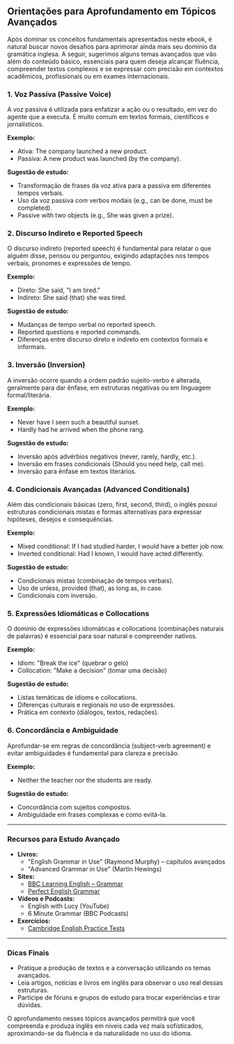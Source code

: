 
## Orientações para Aprofundamento em Tópicos Avançados

Após dominar os conceitos fundamentais apresentados neste ebook, é natural buscar novos desafios para aprimorar ainda mais seu domínio da gramática inglesa. A seguir, sugerimos alguns temas avançados que vão além do conteúdo básico, essenciais para quem deseja alcançar fluência, compreender textos complexos e se expressar com precisão em contextos acadêmicos, profissionais ou em exames internacionais.

### 1. Voz Passiva (Passive Voice)

A voz passiva é utilizada para enfatizar a ação ou o resultado, em vez do agente que a executa. É muito comum em textos formais, científicos e jornalísticos.

**Exemplo:**
- Ativa: The company launched a new product.  
- Passiva: A new product was launched (by the company).

**Sugestão de estudo:**  
- Transformação de frases da voz ativa para a passiva em diferentes tempos verbais.
- Uso da voz passiva com verbos modais (e.g., can be done, must be completed).
- Passive with two objects (e.g., She was given a prize).

### 2. Discurso Indireto e Reported Speech

O discurso indireto (reported speech) é fundamental para relatar o que alguém disse, pensou ou perguntou, exigindo adaptações nos tempos verbais, pronomes e expressões de tempo.

**Exemplo:**
- Direto: She said, "I am tired."
- Indireto: She said (that) she was tired.

**Sugestão de estudo:**  
- Mudanças de tempo verbal no reported speech.
- Reported questions e reported commands.
- Diferenças entre discurso direto e indireto em contextos formais e informais.

### 3. Inversão (Inversion)

A inversão ocorre quando a ordem padrão sujeito-verbo é alterada, geralmente para dar ênfase, em estruturas negativas ou em linguagem formal/literária.

**Exemplo:**
- Never have I seen such a beautiful sunset.
- Hardly had he arrived when the phone rang.

**Sugestão de estudo:**  
- Inversão após advérbios negativos (never, rarely, hardly, etc.).
- Inversão em frases condicionais (Should you need help, call me).
- Inversão para ênfase em textos literários.

### 4. Condicionais Avançadas (Advanced Conditionals)

Além das condicionais básicas (zero, first, second, third), o inglês possui estruturas condicionais mistas e formas alternativas para expressar hipóteses, desejos e consequências.

**Exemplo:**
- Mixed conditional: If I had studied harder, I would have a better job now.
- Inverted conditional: Had I known, I would have acted differently.

**Sugestão de estudo:**  
- Condicionais mistas (combinação de tempos verbais).
- Uso de unless, provided (that), as long as, in case.
- Condicionais com inversão.

### 5. Expressões Idiomáticas e Collocations

O domínio de expressões idiomáticas e collocations (combinações naturais de palavras) é essencial para soar natural e compreender nativos.

**Exemplo:**
- Idiom: "Break the ice" (quebrar o gelo)
- Collocation: "Make a decision" (tomar uma decisão)

**Sugestão de estudo:**  
- Listas temáticas de idioms e collocations.
- Diferenças culturais e regionais no uso de expressões.
- Prática em contexto (diálogos, textos, redações).

### 6. Concordância e Ambiguidade

Aprofundar-se em regras de concordância (subject-verb agreement) e evitar ambiguidades é fundamental para clareza e precisão.

**Exemplo:**
- Neither the teacher nor the students are ready.

**Sugestão de estudo:**  
- Concordância com sujeitos compostos.
- Ambiguidade em frases complexas e como evitá-la.

---

### Recursos para Estudo Avançado

- **Livros:**  
  - "English Grammar in Use" (Raymond Murphy) – capítulos avançados  
  - "Advanced Grammar in Use" (Martin Hewings)
- **Sites:**  
  - [BBC Learning English – Grammar](https://www.bbc.co.uk/learningenglish/english/course/intermediate/unit-1/session-1)
  - [Perfect English Grammar](https://www.perfect-english-grammar.com/)
- **Vídeos e Podcasts:**  
  - English with Lucy (YouTube)  
  - 6 Minute Grammar (BBC Podcasts)
- **Exercícios:**  
  - [Cambridge English Practice Tests](https://www.cambridgeenglish.org/learning-english/exams/)

---

### Dicas Finais

- Pratique a produção de textos e a conversação utilizando os temas avançados.
- Leia artigos, notícias e livros em inglês para observar o uso real dessas estruturas.
- Participe de fóruns e grupos de estudo para trocar experiências e tirar dúvidas.

O aprofundamento nesses tópicos avançados permitirá que você compreenda e produza inglês em níveis cada vez mais sofisticados, aproximando-se da fluência e da naturalidade no uso do idioma.
```
